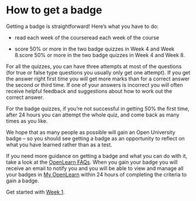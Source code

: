 # How to get a badge


Getting a badge is straightforward! Here’s what you have to do:

* read each week of the courseread each week of the course

* score 50% or more in the two badge quizzes in Week 4 and Week 8.score 50% or more in the two badge quizzes in Week 4 and Week 8.

For all the quizzes, you can have three attempts at most of the questions (for true or false type questions you usually only get one attempt). If you get the answer right first time you will get more marks than for a correct answer the second or third time. If one of your answers is incorrect you will often receive helpful feedback and suggestions about how to work out the correct answer.

For the badge quizzes, if you’re not successful in getting 50% the first time, after 24 hours you can attempt the whole quiz, and come back as many times as you like.

We hope that as many people as possible will gain an Open University badge – so you should see getting a badge as an opportunity to reflect on what you have learned rather than as a test.

If you need more guidance on getting a badge and what you can do with it, take a look at the [OpenLearn FAQs](http://www.open.edu/openlearn/about-openlearn/frequently-asked-questions-on-openlearn). When you gain your badge you will receive an email to notify you and you will be able to view and manage all your badges in [My OpenLearn](http://www.open.edu/openlearn/my-openlearn) within 24 hours of completing the criteria to gain a badge.

Get started with [Week 1](https://www.open.edu/openlearn/ocw/mod/oucontent/view.php?id=83244).

